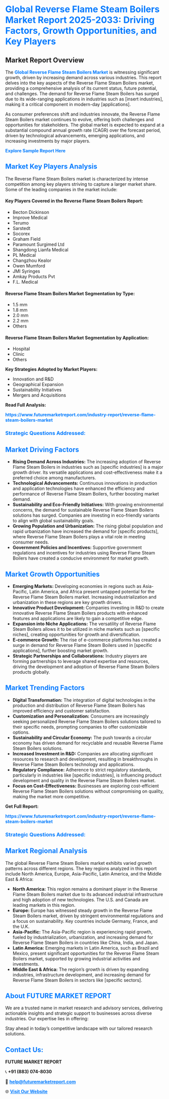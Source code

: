 <h1 style="color: #007BFF;">Global Reverse Flame Steam Boilers Market Report 2025-2033: Driving Factors, Growth Opportunities, and Key Players</h1>

<section id="overview">
<h2>Market Report Overview</h2>
<p>The <a href="https://www.futuremarketreport.com/industry-report/reverse-flame-steam-boilers-market" style="color: #007BFF; text-decoration: none;"><strong>Global Reverse Flame Steam Boilers Market</strong></a> is witnessing significant growth, driven by increasing demand across various industries. This report delves into the key aspects of the Reverse Flame Steam Boilers market, providing a comprehensive analysis of its current status, future potential, and challenges. The demand for Reverse Flame Steam Boilers has surged due to its wide-ranging applications in industries such as [insert industries], making it a critical component in modern-day [applications].</p>
<p>As consumer preferences shift and industries innovate, the Reverse Flame Steam Boilers market continues to evolve, offering both challenges and opportunities for stakeholders. The global market is expected to expand at a substantial compound annual growth rate (CAGR) over the forecast period, driven by technological advancements, emerging applications, and increasing investments by major players.</p>
</section>

<section id="overview">
<p><a href="https://www.futuremarketreport.com/request-sample/reportId=33650" style="color: #007BFF; text-decoration: none;"><strong>Explore Sample Report Here</strong></a></p>
</section>

<section id="key-players">
<h2 style="color: #007BFF;">Market Key Players Analysis</h2>
<p>The Reverse Flame Steam Boilers market is characterized by intense competition among key players striving to capture a larger market share. Some of the leading companies in the market include:</p>
<h4>Key Players Covered in the Reverse Flame Steam Boilers Report:</h4>
<ul><li>Becton Dickinson</li><li>Improve Medical</li><li>Terumo</li><li>Sarstedt</li><li>Socorex</li><li>Graham Field</li><li>Paramount Surgimed Ltd</li><li>Shangdong Lianfa Medical</li><li>PL Medical</li><li>Changzhou Kealor</li><li>Owen Mumford</li><li>JMI Syringes</li><li>Amkay Products Pvt</li><li>F.L. Medical</li></ul>
<h4>Reverse Flame Steam Boilers Market Segmentation by Type:</h4>
<ul><li>1.5 mm</li><li>1.8 mm</li><li>2.0 mm</li><li>2.2 mm</li><li>Others</li></ul>

<h4>Reverse Flame Steam Boilers Market Segmentation by Application:</h4>
<ul><li>Hospital</li><li>Clinic</li><li>Others</li></ul>
<p><strong>Key Strategies Adopted by Market Players:</strong></p>
<ul>
<li>Innovation and R&D</li>
<li>Geographical Expansion</li>
<li>Sustainability Initiatives</li>
<li>Mergers and Acquisitions</li>
</ul>
</section>

<section>
<p><strong>Read Full Analysis: </strong></p><a href="https://www.futuremarketreport.com/industry-report/reverse-flame-steam-boilers-market" style="color: #007BFF; text-decoration: none;"><strong>https://www.futuremarketreport.com/industry-report/reverse-flame-steam-boilers-market</strong></a>
<h3 style="color: #007BFF;">Strategic Questions Addressed:</h3>
</section>

<section id="driving-factors">
<h2 style="color: #007BFF;">Market Driving Factors</h2>
<ul>
<li><strong>Rising Demand Across Industries:</strong> The increasing adoption of Reverse Flame Steam Boilers in industries such as [specific industries] is a major growth driver. Its versatile applications and cost-effectiveness make it a preferred choice among manufacturers.</li>
<li><strong>Technological Advancements:</strong> Continuous innovations in production and application technologies have enhanced the efficiency and performance of Reverse Flame Steam Boilers, further boosting market demand.</li>
<li><strong>Sustainability and Eco-Friendly Initiatives:</strong> With growing environmental concerns, the demand for sustainable Reverse Flame Steam Boilers solutions has surged. Companies are investing in eco-friendly variants to align with global sustainability goals.</li>
<li><strong>Growing Population and Urbanization:</strong> The rising global population and rapid urbanization have increased the demand for [specific products], where Reverse Flame Steam Boilers plays a vital role in meeting consumer needs.</li>
<li><strong>Government Policies and Incentives:</strong> Supportive government regulations and incentives for industries using Reverse Flame Steam Boilers have created a conducive environment for market growth.</li>
</ul>
</section>

<section id="growth-opportunities">
<h2 style="color: #007BFF;">Market Growth Opportunities</h2>
<ul>
<li><strong>Emerging Markets:</strong> Developing economies in regions such as Asia-Pacific, Latin America, and Africa present untapped potential for the Reverse Flame Steam Boilers market. Increasing industrialization and urbanization in these regions are key growth drivers.</li>
<li><strong>Innovative Product Development:</strong> Companies investing in R&D to create innovative Reverse Flame Steam Boilers products with enhanced features and applications are likely to gain a competitive edge.</li>
<li><strong>Expansion into Niche Applications:</strong> The versatility of Reverse Flame Steam Boilers allows it to be utilized in niche markets such as [specific niches], creating opportunities for growth and diversification.</li>
<li><strong>E-commerce Growth:</strong> The rise of e-commerce platforms has created a surge in demand for Reverse Flame Steam Boilers used in [specific applications], further boosting market growth.</li>
<li><strong>Strategic Partnerships and Collaborations:</strong> Industry players are forming partnerships to leverage shared expertise and resources, driving the development and adoption of Reverse Flame Steam Boilers products globally.</li>
</ul>
</section>

<section id="trending-factors">
<h2 style="color: #007BFF;">Market Trending Factors</h2>
<ul>
<li><strong>Digital Transformation:</strong> The integration of digital technologies in the production and distribution of Reverse Flame Steam Boilers has improved efficiency and customer satisfaction.</li>
<li><strong>Customization and Personalization:</strong> Consumers are increasingly seeking personalized Reverse Flame Steam Boilers solutions tailored to their specific needs, prompting companies to offer customizable options.</li>
<li><strong>Sustainability and Circular Economy:</strong> The push towards a circular economy has driven demand for recyclable and reusable Reverse Flame Steam Boilers solutions.</li>
<li><strong>Increased Investment in R&D:</strong> Companies are allocating significant resources to research and development, resulting in breakthroughs in Reverse Flame Steam Boilers technology and applications.</li>
<li><strong>Regulatory Compliance:</strong> Adherence to strict regulatory standards, particularly in industries like [specific industries], is influencing product development and quality in the Reverse Flame Steam Boilers market.</li>
<li><strong>Focus on Cost-Effectiveness:</strong> Businesses are exploring cost-efficient Reverse Flame Steam Boilers solutions without compromising on quality, making the market more competitive.</li>
</ul>
</section>

<section>
<p><strong>Get Full Report: </strong></p><a href="https://www.futuremarketreport.com/industry-report/reverse-flame-steam-boilers-market" style="color: #007BFF; text-decoration: none;"><strong>https://www.futuremarketreport.com/industry-report/reverse-flame-steam-boilers-market</strong></a>
<h3 style="color: #007BFF;">Strategic Questions Addressed:</h3>
</section>


<section id="regional-analysis">
<h2 style="color: #007BFF;">Market Regional Analysis</h2>
<p>The global Reverse Flame Steam Boilers market exhibits varied growth patterns across different regions. The key regions analyzed in this report include North America, Europe, Asia-Pacific, Latin America, and the Middle East & Africa:</p>
<ul>
<li><strong>North America:</strong> This region remains a dominant player in the Reverse Flame Steam Boilers market due to its advanced industrial infrastructure and high adoption of new technologies. The U.S. and Canada are leading markets in this region.</li>
<li><strong>Europe:</strong> Europe has witnessed steady growth in the Reverse Flame Steam Boilers market, driven by stringent environmental regulations and a focus on sustainability. Key countries include Germany, France, and the U.K.</li>
<li><strong>Asia-Pacific:</strong> The Asia-Pacific region is experiencing rapid growth, fueled by industrialization, urbanization, and increasing demand for Reverse Flame Steam Boilers in countries like China, India, and Japan.</li>
<li><strong>Latin America:</strong> Emerging markets in Latin America, such as Brazil and Mexico, present significant opportunities for the Reverse Flame Steam Boilers market, supported by growing industrial activities and investments.</li>
<li><strong>Middle East & Africa:</strong> The region’s growth is driven by expanding industries, infrastructure development, and increasing demand for Reverse Flame Steam Boilers in sectors like [specific sectors].</li>
</ul>
</section>

<footer>
<h2 style="color: #007BFF;">About FUTURE MARKET REPORT</h2>
<p>We are a trusted name in market research and advisory services, delivering actionable insights and strategic support to businesses across diverse industries. Our expertise lies in offering:</p>

<p>Stay ahead in today’s competitive landscape with our tailored research solutions.</p>

<h2 style="color: #007BFF;">Contact Us:</h2>
<p><strong>FUTURE MARKET REPORT</strong></p>
<p>📞 <strong>+91 (883) 074-8030</strong></p>
<p>📧 <strong><a href="mailto:help@futuremarketreport.com" style="color: #007BFF;">help@futuremarketreport.com</a></strong></p>
<p>🌐 <strong><a href="https://www.futuremarketreport.com/" style="color: #007BFF;">Visit Our Website</a></strong></p>
</footer>